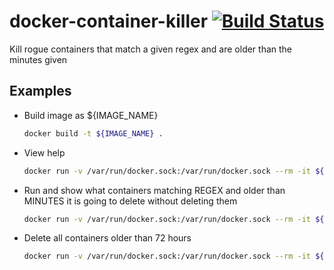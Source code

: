 # docker-container-killer [![Build Status](https://travis-ci.org/aebm/docker-container-killer.svg)](https://travis-ci.org/aebm/docker-container-killer)
Kill rogue containers that match a given regex and are older than the minutes given

## Examples

* Build image as ${IMAGE_NAME}

  ```bash
  docker build -t ${IMAGE_NAME} .
  ```

* View help

  ```bash
  docker run -v /var/run/docker.sock:/var/run/docker.sock --rm -it ${IMAGE_NAME} --help
  ```

* Run and show what containers matching REGEX and older than MINUTES it is going to delete without deleting them

  ```bash
  docker run -v /var/run/docker.sock:/var/run/docker.sock --rm -it ${IMAGE_NAME} --noop --verbose --minutes MINUTES REGEX
  ```
  
* Delete all containers older than 72 hours
  
  ```bash
  docker run -v /var/run/docker.sock:/var/run/docker.sock --rm -it ${IMAGE_NAME} --minutes $((72 * 60)) ''
  ```
